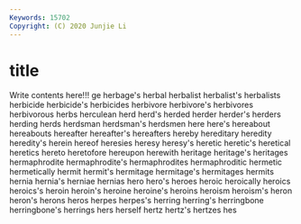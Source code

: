 ```yaml
---
Keywords: 15702
Copyright: (C) 2020 Junjie Li
---
```


# title

Write contents here!!!
ge
herbage's 
herbal 
herbalist 
herbalist's 
herbalists 
herbicide 
herbicide's 
herbicides 
herbivore 
herbivore's
herbivores 
herbivorous 
herbs 
herculean 
herd 
herd's 
herded 
herder 
herder's 
herders
herding 
herds 
herdsman 
herdsman's 
herdsmen 
here 
here's 
hereabout 
hereabouts 
hereafter
hereafter's 
hereafters 
hereby 
hereditary 
heredity 
heredity's 
herein 
hereof 
heresies 
heresy
heresy's 
heretic 
heretic's 
heretical 
heretics 
hereto 
heretofore 
hereupon 
herewith 
heritage
heritage's 
heritages 
hermaphrodite 
hermaphrodite's 
hermaphrodites 
hermaphroditic 
hermetic 
hermetically 
hermit 
hermit's
hermitage 
hermitage's 
hermitages 
hermits 
hernia 
hernia's 
herniae 
hernias 
hero 
hero's
heroes 
heroic 
heroically 
heroics 
heroics's 
heroin 
heroin's 
heroine 
heroine's 
heroins
heroism 
heroism's 
heron 
heron's 
herons 
heros 
herpes 
herpes's 
herring 
herring's
herringbone 
herringbone's 
herrings 
hers 
herself 
hertz 
hertz's 
hertzes 
hes 
